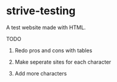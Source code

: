 # strive-testing
A test website made with HTML.

TODO

1. Redo pros and cons with tables

2. Make seperate sites for each character

3. Add more characters
